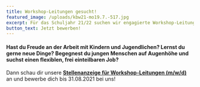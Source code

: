 ```yaml
---
title: Workshop-Leitungen gesucht!
featured_image: /uploads/kbw21-mo19.7.-517.jpg
excerpt: Für das Schuljahr 21/22 suchen wir engagierte Workshop-Leitungen
button_text: Jetzt bewerben!
---
```

#### Hast du Freude an der Arbeit mit Kindern und Jugendlichen? Lernst du gerne neue Dinge? Begegnest du jungen Menschen auf Augenhöhe und suchst einen flexiblen, frei einteilbaren Job?

Dann schau dir unsere [**Stellenanzeige für Workshop-Leitungen (m/w/d)**](https://drive.google.com/file/d/1Kl4Ap58MInfKqXm6xaB_GfopLEi_BbvF/view?usp=sharing) an und bewerbe dich bis 31.08.2021 bei uns!

